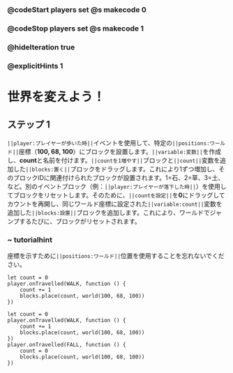 ### @codeStart players set @s makecode 0
### @codeStop players set @s makecode 1

### @hideIteration true 
### @explicitHints 1

# 世界を変えよう！

## ステップ 1
``||player:プレイヤーが歩いた時||``イベントを使用して、特定の``||positions:ワールド||``座標（**100, 68, 100**）にブロックを設置します。``||variable:変数||``を作成し、**count**と名前を付けます。``||countを1増やす||``ブロックと``||count||``変数を追加した``||blocks:置く||``ブロックをドラッグします。これにより1ずつ増加し、そのブロックIDに関連付けられたブロックが設置されます。1=石、2=草、3=土、など。別のイベントブロック（例：``||player:プレイヤーが落下した時||``）を使用してブロックをリセットします。そのために、``||countを設定||``を**0**にドラッグしてカウントを再開し、同じワールド座標に設定された``||variable:count||``変数を追加した``||blocks:設置||``ブロックを追加します。これにより、ワールドでジャンプするたびに、ブロックがリセットされます。

### ~ tutorialhint 
座標を示すために``||positions:ワールド||``位置を使用することを忘れないでください。

```blocks
let count = 0
player.onTravelled(WALK, function () {
    count += 1
    blocks.place(count, world(100, 68, 100))
})
```

```ghost
let count = 0
player.onTravelled(WALK, function () {
    count += 1
    blocks.place(count, world(100, 68, 100))
})
player.onTravelled(FALL, function () {
    count = 0
    blocks.place(count, world(100, 68, 100))
})
```

